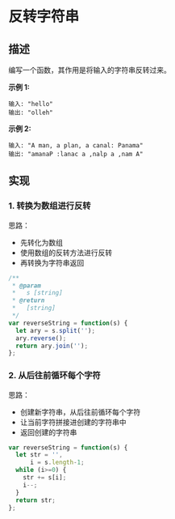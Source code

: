 # 反转字符串

## 描述

编写一个函数，其作用是将输入的字符串反转过来。

**示例 1:**

```text
输入: "hello"
输出: "olleh"
```

**示例 2:**

```text
输入: "A man, a plan, a canal: Panama"
输出: "amanaP :lanac a ,nalp a ,nam A"
```

## 实现

### 1. 转换为数组进行反转

思路：

* 先转化为数组
* 使用数组的反转方法进行反转
* 再转换为字符串返回

```javascript
/**
 * @param
 *   s [string]
 * @return 
 *   [string]
 */
var reverseString = function(s) {
  let ary = s.split('');
  ary.reverse();
  return ary.join('');
};
```

### 2. 从后往前循环每个字符

思路：

* 创建新字符串，从后往前循环每个字符
* 让当前字符拼接进创建的字符串中
* 返回创建的字符串

```javascript
var reverseString = function(s) {
  let str = '',
      i = s.length-1;
  while (i>=0) {
    str += s[i];
    i--;
  }
  return str;
};
```

